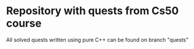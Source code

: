 # Repository with quests from Cs50 course
All solved quests written using pure C++ can be found on branch "quests"
